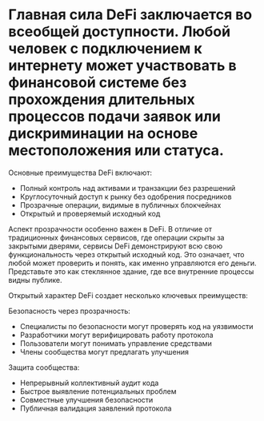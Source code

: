 # Главная сила DeFi заключается во всеобщей доступности. Любой человек с подключением к интернету может участвовать в финансовой системе без прохождения длительных процессов подачи заявок или дискриминации на основе местоположения или статуса.

Основные преимущества DeFi включают:

- Полный контроль над активами и транзакции без разрешений
- Круглосуточный доступ к рынку без одобрения посредников
- Прозрачные операции, видимые в публичных блокчейнах
- Открытый и проверяемый исходный код

Аспект прозрачности особенно важен в DeFi. В отличие от традиционных финансовых сервисов, где операции скрыты за закрытыми дверями, сервисы DeFi демонстрируют всю свою функциональность через открытый исходный код. Это означает, что любой может проверить и понять, как именно управляются его деньги. Представьте это как стеклянное здание, где все внутренние процессы видны публике.

Открытый характер DeFi создает несколько ключевых преимуществ:

Безопасность через прозрачность:

- Специалисты по безопасности могут проверять код на уязвимости
- Разработчики могут верифицировать работу протокола
- Пользователи могут понимать управление средствами
- Члены сообщества могут предлагать улучшения

Защита сообщества:

- Непрерывный коллективный аудит кода
- Быстрое выявление потенциальных проблем
- Совместные улучшения безопасности
- Публичная валидация заявлений протокола